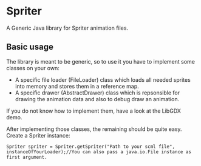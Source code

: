 Spriter
=======

A Generic Java library for Spriter animation files.



Basic usage
--------------------------
The library is meant to be generic, so to use it you have to implement some classes on your own:
*   A specific file loader (FileLoader) class which loads all needed sprites into memory and stores them in a reference map.
*   A specific drawer (AbstractDrawer) class which is repsonsible for drawing the animation data and also to debug draw an animation.

If you do not know how to implement them, have a look at the LibGDX demo.

After implementing those classes, the remaining should be quite easy.
Create a Spriter instance:
```
Spriter spriter = Spriter.getSpriter("Path to your scml file", instanceOfYourLoader);//You can also pass a java.io.File instance as first argument.
```
